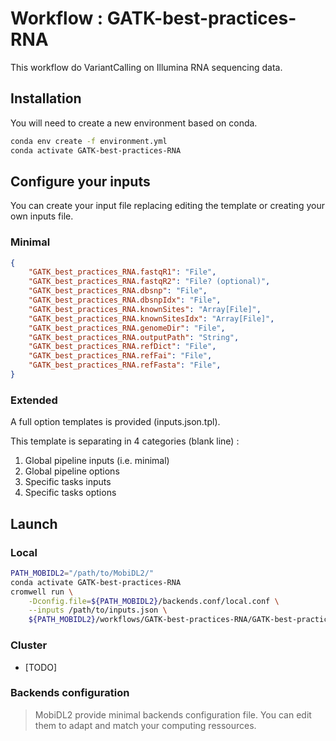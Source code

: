 # Workflow : GATK-best-practices-RNA

This workflow do VariantCalling on Illumina RNA sequencing data.

## Installation

You will need to create a new environment based on conda.

```bash
conda env create -f environment.yml
conda activate GATK-best-practices-RNA
```

## Configure your inputs

You can create your input file replacing editing the template or creating your own inputs file.

### Minimal

```json
{
	"GATK_best_practices_RNA.fastqR1": "File",
	"GATK_best_practices_RNA.fastqR2": "File? (optional)",
	"GATK_best_practices_RNA.dbsnp": "File",
	"GATK_best_practices_RNA.dbsnpIdx": "File",
	"GATK_best_practices_RNA.knownSites": "Array[File]",
	"GATK_best_practices_RNA.knownSitesIdx": "Array[File]",
	"GATK_best_practices_RNA.genomeDir": "File",
	"GATK_best_practices_RNA.outputPath": "String",
	"GATK_best_practices_RNA.refDict": "File",
	"GATK_best_practices_RNA.refFai": "File",
	"GATK_best_practices_RNA.refFasta": "File",
}
```

### Extended

A full option templates is provided (inputs.json.tpl).

This template is separating in 4 categories (blank line) :
1. Global pipeline inputs (i.e. minimal)
2. Global pipeline options
3. Specific tasks inputs
4. Specific tasks options

## Launch

### Local

```bash
PATH_MOBIDL2="/path/to/MobiDL2/"
conda activate GATK-best-practices-RNA
cromwell run \
	-Dconfig.file=${PATH_MOBIDL2}/backends.conf/local.conf \
	--inputs /path/to/inputs.json \
	${PATH_MOBIDL2}/workflows/GATK-best-practices-RNA/GATK-best-practices-RNA.wdl
```

### Cluster

- [TODO]

### Backends configuration

> MobiDL2 provide minimal backends configuration file.
> You can edit them to adapt and match your computing ressources.
